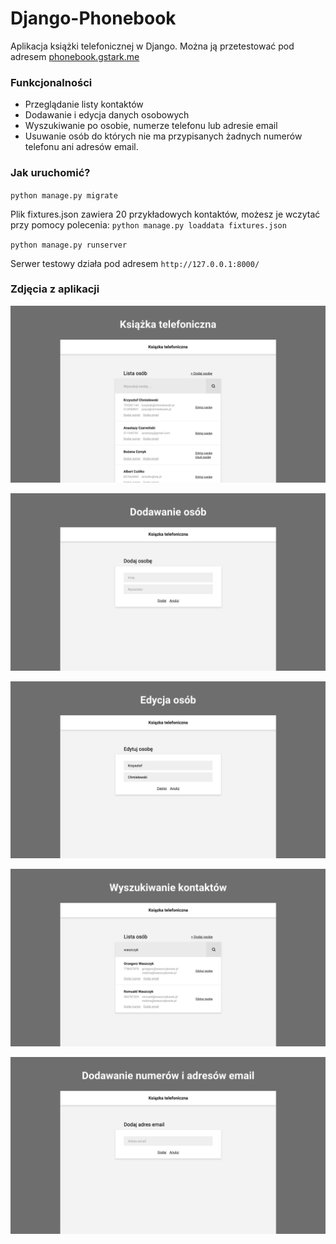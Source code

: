 # Django-Phonebook
Aplikacja książki telefonicznej w Django. Można ją przetestować pod adresem [phonebook.gstark.me](http://phonebook.gstark.me/ "phonebook.gstark.me")

### Funkcjonalności
- Przeglądanie listy kontaktów
- Dodawanie i edycja danych osobowych
- Wyszukiwanie po osobie, numerze telefonu lub adresie email
- Usuwanie osób do których nie ma przypisanych żadnych numerów telefonu ani adresów email.

### Jak uruchomić?
`python manage.py migrate`

Plik fixtures.json zawiera 20 przykładowych kontaktów, możesz je wczytać przy pomocy polecenia:
`python manage.py loaddata fixtures.json`

`python manage.py runserver`

Serwer testowy działa pod adresem `http://127.0.0.1:8000/`

### Zdjęcia z aplikacji
![Książka telefoniczna](https://raw.githubusercontent.com/gstark0/phonebook-rectruitment-task/master/screenshots/phonebook.png)

![Dodawanie osób](https://raw.githubusercontent.com/gstark0/phonebook-rectruitment-task/master/screenshots/adding_people.png)

![Edycja osób](https://raw.githubusercontent.com/gstark0/phonebook-rectruitment-task/master/screenshots/editing_people.png)

![Wyszukiwanie osób](https://raw.githubusercontent.com/gstark0/phonebook-rectruitment-task/master/screenshots/searching_contacts.png)

![Dodawanie numerów i adresów email](https://raw.githubusercontent.com/gstark0/phonebook-rectruitment-task/master/screenshots/adding_phone_numbers_and_emails.png)
